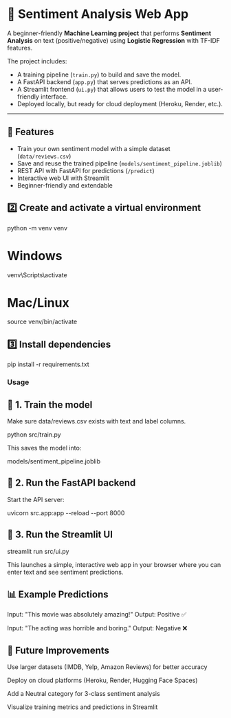 # 📝 Sentiment Analysis Web App

A beginner-friendly **Machine Learning project** that performs **Sentiment Analysis** on text (positive/negative) using **Logistic Regression** with TF-IDF features.  

The project includes:  
- A training pipeline (`train.py`) to build and save the model.  
- A FastAPI backend (`app.py`) that serves predictions as an API.  
- A Streamlit frontend (`ui.py`) that allows users to test the model in a user-friendly interface.  
- Deployed locally, but ready for cloud deployment (Heroku, Render, etc.).  

---

## 🚀 Features
- Train your own sentiment model with a simple dataset (`data/reviews.csv`)  
- Save and reuse the trained pipeline (`models/sentiment_pipeline.joblib`)  
- REST API with FastAPI for predictions (`/predict`)  
- Interactive web UI with Streamlit  
- Beginner-friendly and extendable  

## 2️⃣ Create and activate a virtual environment
python -m venv venv
# Windows
venv\Scripts\activate
# Mac/Linux
source venv/bin/activate

## 3️⃣ Install dependencies
pip install -r requirements.txt

### Usage
## 🔹 1. Train the model

Make sure data/reviews.csv exists with text and label columns.

python src/train.py


This saves the model into:

models/sentiment_pipeline.joblib

## 🔹 2. Run the FastAPI backend

Start the API server:

uvicorn src.app:app --reload --port 8000

## 🔹 3. Run the Streamlit UI
streamlit run src/ui.py


This launches a simple, interactive web app in your browser where you can enter text and see sentiment predictions.

## 📊 Example Predictions

Input: "This movie was absolutely amazing!"
Output: Positive ✅

Input: "The acting was horrible and boring."
Output: Negative ❌

## 🔮 Future Improvements

Use larger datasets (IMDB, Yelp, Amazon Reviews) for better accuracy

Deploy on cloud platforms (Heroku, Render, Hugging Face Spaces)

Add a Neutral category for 3-class sentiment analysis

Visualize training metrics and predictions in Streamlit
